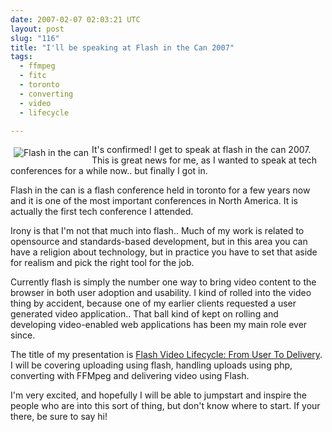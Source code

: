 ```yaml
---
date: 2007-02-07 02:03:21 UTC
layout: post
slug: "116"
title: "I'll be speaking at Flash in the Can 2007"
tags:
  - ffmpeg
  - fitc
  - toronto
  - converting
  - video
  - lifecycle

---
```

<p>

<img src="http://www.spptoronto.org/images/logos/logo_fitc.gif"  alt="Flash in the can" style="float:left; padding: 5px" />

It's confirmed! I get to speak at flash in the can 2007. This is great news for me, as I wanted to speak at tech conferences for a while now.. but finally I got in.</p>

<p>Flash in the can is a flash conference held in toronto for a few years now and it is one of the most important conferences in North America. It is actually the first tech conference I attended.</p>

<p>Irony is that I'm not that much into flash.. Much of my work is related to opensource and standards-based development, but in this area you can have a religion about technology, but in practice you have to set that aside for realism and pick the right tool for the job.</p>

<p>Currently flash is simply the number one way to bring video content to the browser in both user adoption and usability. I kind of rolled into the video thing by accident, because one of my earlier clients requested a user generated video application.. That ball kind of kept on rolling and developing video-enabled web applications has been my main role ever since.</p>

<p>The title of my presentation is <a href="http://www.fitc.ca/presentation_detail.cfm?festival_id=12&presentation_id=467">Flash Video Lifecycle: From User To Delivery</a>. I will be covering uploading using flash, handling uploads using php, converting with FFMpeg and delivering video using Flash.</p>

<p>I'm very excited, and hopefully I will be able to jumpstart and inspire the people who are into this sort of thing, but don't know where to start. If your there, be sure to say hi!</p>
